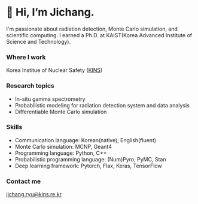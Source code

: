 # 👋 Hi, I’m Jichang.
I'm passionate about radiation detection, Monte Carlo simulation, and scientific computing. I earned a Ph.D. at KAIST(Korea Advanced Institute of Science and Technology).

### Where I work
Korea Institue of Nuclear Safety ([KINS](https://www.kins.re.kr/en/index))

### Research topics
* In-situ gamma spectrometry
* Probabilistic modeling for radiation detection system and data analysis
* Differentiable Monte Carlo simulation

### Skills
* Communication language: Korean(native), English(fluent)
* Monte Carlo simulation: MCNP, Geant4
* Programming language: Python, C++
* Probabilistic programming language: (Num)Pyro, PyMC, Stan
* Deep learning framework: Pytorch, Flax, Keras, TensorFlow

### Contact me
jichang.ryu@kins.re.kr


<!---
jichangryu/jichangryu is a ✨ special ✨ repository because its `README.md` (this file) appears on your GitHub profile.
You can click the Preview link to take a look at your changes.
--->
